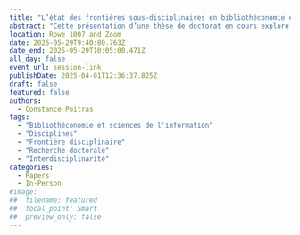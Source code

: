 ```yaml
---
title: "L’état des frontières sous-disciplinaires en bibliothéconomie et sciences de l’information : entre porosité et étanchéité"
abstract: "Cette présentation d’une thèse de doctorat en cours explore la structure disciplinaire de la bibliothéconomie et des sciences de l’information (BSI) en analysant 206 thèses canadiennes complétées entre 2010 et 2024. L’étude examine la répartition des recherches par sous-champs, l’influence des disciplines externes, le corpus de littérature commun et les choix épistémiques des thèses. À travers des analyses bibliométriques et qualitatives, elle vise à mieux comprendre la fragmentation de la discipline et les interactions interdisciplinaires, tout en mettant en lumière les implications pour la cohésion et le développement de la BSI. Des résultats préliminaires seront disponibles pour la conférence."
location: Rowe 1007 and Zoom
date: 2025-05-29T9:40:00.763Z
date_end: 2025-05-29T10:05:00.471Z
all_day: false
event_url: session-link
publishDate: 2025-04-01T12:36:37.825Z
draft: false
featured: false
authors:
  - Constance Poitras
tags:
  - "Bibliothéconomie et sciences de l'information"
  - "Disciplines"
  - "Frontière disciplinaire"
  - "Recherche doctorale"
  - "Interdisciplinarité"
categories:
  - Papers
  - In-Person
#image:
##  filename: featured
##  focal_point: Smart
##  preview_only: false
---
```

